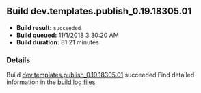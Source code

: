 ## Build dev.templates.publish_0.19.18305.01
- **Build result:** `succeeded`
- **Build queued:** 11/1/2018 3:30:20 AM
- **Build duration:** 81.21 minutes
### Details
Build [dev.templates.publish_0.19.18305.01](https://winappstudio.visualstudio.com/web/build.aspx?pcguid=a4ef43be-68ce-4195-a619-079b4d9834c2&builduri=vstfs%3a%2f%2f%2fBuild%2fBuild%2f26506) succeeded
Find detailed information in the [build log files](https://uwpctdiags.blob.core.windows.net/buildlogs/dev.templates.publish_0.19.18305.01_logs.zip)
